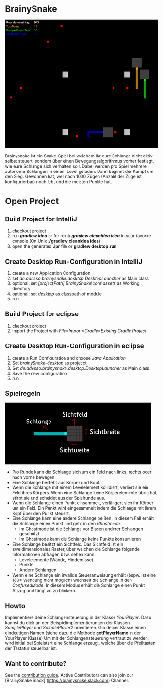 # BrainySnake
![brainySnakePic](/Dokumentation/brainySnake.png)

Brainysnake ist ein Snake-Spiel bei welchem ihr eure Schlange nicht aktiv selbst steuert, sondern über einen Bewegungsalgorithmus vorher festlegt, wie eure Schlange sich verhalten soll.
Dabei werden pro Spiel mehrere autonome Schlangen in einem Level geladen. Dann beginnt der Kampf um den Sieg. Gewonnen hat, wer nach 1000 Zügen (Anzahl der Züge ist konfigurierbar) noch lebt und die meisten Punkte hat.

# Open Project

## Build Project for IntelliJ
1. checkout project
1. run **_gradlew idea_** or for reinit **_gradlew cleanidea idea_** in your favorite console
(On Unix **:/gradlew cleanidea idea**)
1. open the generated **.ipr** file or **gradlew desktop:run**

## Create Desktop Run-Configuration in IntelliJ
1. create a new Application Configuration
1. set _de.adesso.brainysnake.desktop.DesktopLauncher_ as Main class
1. optional: set _[projectPath]\BrainySnake\core\assets_ as Working directory
1. optional: set _desktop_ as classpath of module
1. run

## Build Project for eclipse
1. checkout project
1. import the Project with _File>Import>Gradle>Existing Gradle Project_

## Create Desktop Run-Configuration in eclipse
1. create a Run Configuration and choose _Java Application_
1. Set _brainySnake-desktop_ as projecct
1. Set _de.adesso.brainysnake.desktop.DesktopLauncher_ as Main class
1. Save the new configuration
1. run

## Spielregeln

![explainSnakePic](/Dokumentation/explainSnake.jpg)

* Pro Runde kann die Schlange sich um ein Feld nach links, rechts oder nach vorne bewegen.
* Eine Schlange besteht aus Körper und Kopf.
* Wenn die Schlange mit einem Levelelement kollidiert, verliert sie ein Feld ihres Körpers. Wenn eine Schlange keine Körperelemente übrig hat, stirbt sie und  scheidet aus der Spielrunde aus.
* Wenn die Schlange einen Punkt einsammelt, verlängert sich ihr Körper um ein Feld. Ein Punkt wird eingesammelt indem die Schlange mit ihrem Kopf über den Punkt steuert.
* Eine Schlange kann eine andere Schlange beißen. In diesem Fall erhält die Schlange einen Punkt und geht in den _Ghostmode_
    * Im Ghostmode ist die Schlange vor Bissen anderer Schlangen geschützt
    * Im Ghostmode kann die Schlange keine Punkte konsumieren
* Eine Schlange besitzt ein Sichtfeld. Das Sichtfeld ist ein zweidimensionales Raster, über welchen die Schlange folgende Informationen abfragen bzw. sehen kann:
    * Levelelemente (Wände, Hindernisse)
    * Punkte
    * Andere Schlangen
* Wenn eine Schlange ein invalide Steueranweisung erhält (bspw. ist eine 180* Wendung nicht möglich) wechselt die Schlange in den _ConfusedMode_. In diesem Modus erhält die Schlange einen Punkt Abzug und fängt an zu blinkern.


## Howto
Implementiere deine Schlangensteuerung in der Klasse _YourPlayer_. Dazu kannst du dich an den Beispielimplementierungen der Klassen _SamplePlayer_ und _SamplePlayer2_ orientieren.
Gib deiner Klasse einen eindeutigen Namen (siehe dazu die Methode **getPlayerName** in der YourPlayer Klasse)
Um mit der Schlangensteuerung vertraut zu werden, wird initial bei Spielstart eine Schlange erzeugt, welche über die Pfeiltasten der Tastatur steuerbar ist.

## Want to contribute?
See the [contribution guide](https://github.com/adessoAG/BrainySnake/blob/master/CONTRIBUTING.md).
Active Contributors can also join our [BrainySnake Slack] (https://brainysnake.slack.com) Channel.
